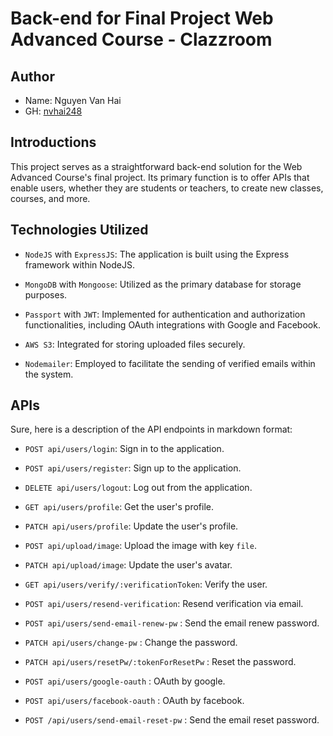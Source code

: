 # Back-end for Final Project Web Advanced Course - Clazzroom

## Author

- Name: Nguyen Van Hai
- GH: [nvhai248](https://github.com/nvhai248)

## Introductions

This project serves as a straightforward back-end solution for the Web Advanced Course's final project. Its primary function is to offer APIs that enable users, whether they are students or teachers, to create new classes, courses, and more.

## Technologies Utilized

- `NodeJS` with `ExpressJS`: The application is built using the Express framework within NodeJS.

- `MongoDB` with `Mongoose`: Utilized as the primary database for storage purposes.

- `Passport` with `JWT`: Implemented for authentication and authorization functionalities, including OAuth integrations with Google and Facebook.

- `AWS S3`: Integrated for storing uploaded files securely.

- `Nodemailer`: Employed to facilitate the sending of verified emails within the system.

## APIs

Sure, here is a description of the API endpoints in markdown format:

- `POST api/users/login`: Sign in to the application.
  
- `POST api/users/register`: Sign up to the application.
  
- `DELETE api/users/logout`: Log out from the application.
  
- `GET api/users/profile`: Get the user's profile.
  
- `PATCH api/users/profile`: Update the user's profile.
  
- `POST api/upload/image`: Upload the image with key `file`.

- `PATCH api/upload/image`: Update the user's avatar.

- `GET api/users/verify/:verificationToken`: Verify the user.

- `POST api/users/resend-verification`: Resend verification via email.

- `POST api/users/send-email-renew-pw` : Send the email renew password.

- `PATCH api/users/change-pw` : Change the password.

- `PATCH api/users/resetPw/:tokenForResetPw` : Reset the password.

- `POST api/users/google-oauth` : OAuth by google.

- `POST api/users/facebook-oauth` : OAuth by facebook.

- `POST /api/users/send-email-reset-pw` : Send the email reset password.
